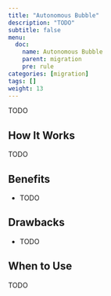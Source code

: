 ```yaml
---
title: "Autonomous Bubble"
description: "TODO"
subtitle: false
menu:
  doc:
    name: Autonomous Bubble
    parent: migration
    pre: rule
categories: [migration]
tags: []
weight: 13
---
```


TODO

## How It Works

TODO

## Benefits

- TODO

## Drawbacks

- TODO

## When to Use

TODO

